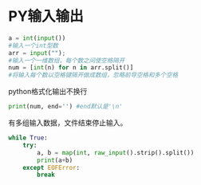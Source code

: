 # PY输入输出

```py
a = int(input())
#输入一个int型数
arr = input("");    
#输入一个一维数组，每个数之间使空格隔开
num = [int(n) for n in arr.split()] 
#将输入每个数以空格键隔开做成数组，忽略前导空格和多个空格
```

python格式化输出不换行
```py
print(num, end='') #end默认是'\n'
```

有多组输入数据，文件结束停止输入。
```py
while True:
    try:
        a, b = map(int, raw_input().strip().split())
        print(a+b)
    except EOFError:
        break
```

